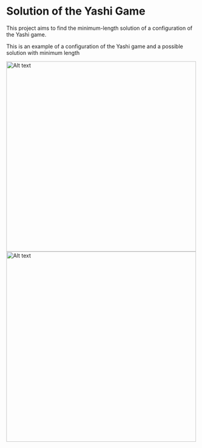 # Solution of the Yashi Game

This project aims to find the minimum-length solution of a configuration of the Yashi game. 

This is an example of a configuration of the Yashi game and a possible solution with minimum length

<img
  src="https://github.com/camillacolanero/knowledge-and-data-mining-project/assets/124796886/f25c1e25-0e9b-4f87-a159-4420e655e718"
  alt="Alt text"
  title="Yashi configuration"
  style="display: inline-block; margin: 0 auto; width: 500px">
<img
  src=https://github.com/camillacolanero/knowledge-and-data-mining-project/assets/124796886/d70755f1-ef1d-4427-a065-2ea120c8b13b
  alt="Alt text"
  title="Yashi solution"
  style="display: inline-block; margin: 0 auto; width: 500px">



